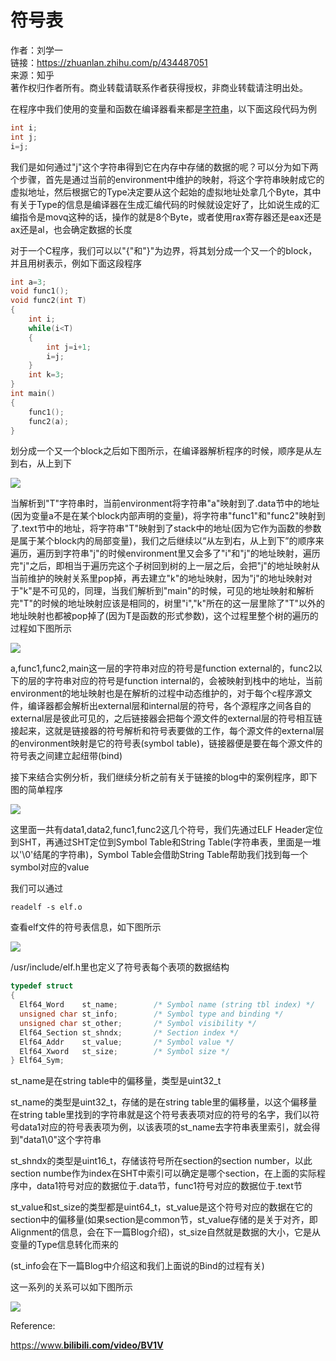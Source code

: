 # 符号表

作者：刘学一  
链接：https://zhuanlan.zhihu.com/p/434487051  
来源：知乎  
著作权归作者所有。商业转载请联系作者获得授权，非商业转载请注明出处。

在程序中我们使用的变量和函数在编译器看来都是[字符串](https://www.zhihu.com/search?q=%E5%AD%97%E7%AC%A6%E4%B8%B2&search_source=Entity&hybrid_search_source=Entity&hybrid_search_extra=%7B%22sourceType%22%3A%22article%22%2C%22sourceId%22%3A%22434487051%22%7D)，以下面这段代码为例

```c
int i;
int j;
i=j;
```

我们是如何通过"j"这个字符串得到它在内存中存储的数据的呢？可以分为如下两个步骤，首先是通过当前的environment中维护的映射，将这个字符串映射成它的虚拟地址，然后根据它的Type决定要从这个起始的虚拟地址处拿几个Byte，其中有关于Type的信息是编译器在生成汇编代码的时候就设定好了，比如说生成的汇编指令是movq这种的话，操作的就是8个Byte，或者使用rax寄存器还是eax还是ax还是al，也会确定数据的长度

对于一个C程序，我们可以以"{"和"}"为边界，将其划分成一个又一个的block，并且用树表示，例如下面这段程序

```c
int a=3;
void func1();
void func2(int T)
{
    int i;
    while(i<T)
    {
        int j=i+1;
        i=j;
    }
    int k=3;
}
int main()
{
    func1();
    func2(a);
}
```

划分成一个又一个block之后如下图所示，在编译器解析程序的时候，顺序是从左到右，从上到下

![](https://pic1.zhimg.com/v2-76025475ca952f24ea989b273fee3b38_b.jpg)

当解析到"T"字符串时，当前environment将字符串"a"映射到了.data节中的地址(因为变量a不是在某个block内部声明的变量)，将字符串"func1"和"func2"映射到了.text节中的地址，将字符串"T"映射到了stack中的地址(因为它作为函数的参数是属于某个block内的局部变量)，我们之后继续以“从左到右，从上到下”的顺序来遍历，遍历到字符串"j"的时候environment里又会多了"i"和"j"的地址映射，遍历完"j"之后，即相当于遍历完这个子树回到树的上一层之后，会把"j"的地址映射从当前维护的映射关系里pop掉，再去建立"k"的地址映射，因为"j"的地址映射对于"k"是不可见的，同理，当我们解析到"main"的时候，可见的地址映射和解析完"T"的时候的地址映射应该是相同的，树里"i","k"所在的这一层里除了"T"以外的地址映射也都被pop掉了(因为T是函数的形式参数)，这个过程里整个树的遍历的过程如下图所示

![](https://pic4.zhimg.com/v2-10d03320395824ffb2f2c7c29bbd163f_b.jpg)

a,func1,func2,main这一层的字符串对应的符号是function external的，func2以下的层的字符串对应的符号是function internal的，会被映射到栈中的地址，当前environment的地址映射也是在解析的过程中动态维护的，对于每个c程序源文件，编译器都会解析出external层和internal层的符号，各个源程序之间各自的external层是彼此可见的，之后链接器会把每个源文件的external层的符号相互链接起来，这就是链接器的符号解析和符号表要做的工作，每个源文件的external层的environment映射是它的符号表(symbol table)，链接器便是要在每个源文件的符号表之间建立起纽带(bind)

接下来结合实例分析，我们继续分析之前有关于链接的blog中的案例程序，即下图的简单程序

![](https://pic4.zhimg.com/v2-d15d223d5768eb2b43415b15aa8b215f_b.jpg)

这里面一共有data1,data2,func1,func2这几个符号，我们先通过ELF Header定位到SHT，再通过SHT定位到Symbol Table和String Table(字符串表，里面是一堆以'\0'结尾的字符串)，Symbol Table会借助String Table帮助我们找到每一个symbol对应的value

我们可以通过

```text
readelf -s elf.o
```

查看elf文件的符号表信息，如下图所示

![](https://pic3.zhimg.com/v2-f372f038f9f08c9dfdd71297a8dec30e_b.jpg)

/usr/include/elf.h里也定义了符号表每个表项的数据结构

```c
typedef struct
{
  Elf64_Word    st_name;        /* Symbol name (string tbl index) */
  unsigned char st_info;        /* Symbol type and binding */
  unsigned char st_other;       /* Symbol visibility */
  Elf64_Section st_shndx;       /* Section index */
  Elf64_Addr    st_value;       /* Symbol value */
  Elf64_Xword   st_size;        /* Symbol size */
} Elf64_Sym;
```

st_name是在string table中的偏移量，类型是uint32_t

st_name的类型是uint32_t，存储的是在string table里的偏移量，以这个偏移量在string table里找到的字符串就是这个符号表表项对应的符号的名字，我们以符号data1对应的符号表表项为例，以该表项的st_name去字符串表里索引，就会得到"data1\0"这个字符串

st_shndx的类型是uint16_t，存储该符号所在section的section number，以此section numbe作为index在SHT中索引可以确定是哪个section，在上面的实际程序中，data1符号对应的数据位于.data节，func1符号对应的数据位于.text节

st_value和st_size的类型都是uint64_t，st_value是这个符号对应的数据在它的section中的偏移量(如果section是common节，st_value存储的是关于对齐，即Alignment的信息，会在下一篇Blog介绍)，st_size自然就是数据的大小，它是从变量的Type信息转化而来的

(st_info会在下一篇Blog中介绍这和我们上面说的Bind的过程有关)

这一系列的关系可以如下图所示

![](https://pic3.zhimg.com/v2-437c40fe52b5b15982e912e63804b642_b.jpg)

Reference:

[https://www.](https://link.zhihu.com/?target=https%3A//www.bilibili.com/video/BV1VX4y1V7JP%3Fspm_id_from%3D333.999.0.0)​[**bilibili.com/video/BV1V**]()
